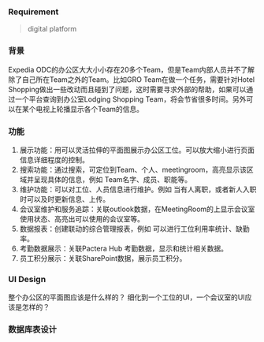 ### Requirement

> digital platform

### 背景

Expedia ODC的办公区大大小小存在20多个Team，但是Team内部人员并不了解除了自己所在Team之外的Team。比如GRO Team在做一个任务，需要针对Hotel Shopping做出一些改动而且碰到了问题，这时需要寻求外部的帮助，如果可以通过一个平台查询到办公室Lodging Shopping Team，将会节省很多时间。另外可以在某个电视上轮播显示各个Team的信息。


### 功能

1. 展示功能：用可以灵活拉伸的平面图展示办公区工位。可以放大缩小进行页面信息详细程度的控制。
2. 搜索功能：通过搜索，可定位到Team、个人、meetingroom，高亮显示该区域并呈现具体的信息，例如 Team名字、成员、职能等。
3. 维护功能：可以对工位、人员信息进行维护。例如 当有人离职，或者新人入职时可以及时更新信息、上传。
4. 会议室维护和服务追踪：关联outlook数据，在MeetingRoom的上显示会议室使用状态、高亮出可以使用的会议室等。
5. 数据报表：创建联动的综合管理报表，例如 可以进行工位利用率统计、缺勤率。
6. 考勤数据展示：关联Pactera Hub 考勤数据，显示和统计相关数据。
7. 员工积分展示：关联SharePoint数据，展示员工积分。

### UI Design

整个办公区的平面图应该是什么样的？
细化到一个工位的UI，一个会议室的UI应该是怎样的？

### 数据库表设计




